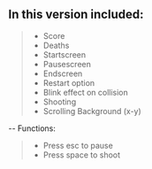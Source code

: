 In this version included:
--
>- Score
>- Deaths
>- Startscreen
>- Pausescreen
>- Endscreen
>- Restart option
>- Blink effect on collision
>- Shooting
>- Scrolling Background (x-y)

--
Functions:
>- Press esc to pause
>- Press space to shoot
